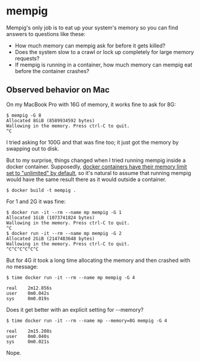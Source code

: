 # mempig
Mempig's only job is to eat up your system's memory so you can find answers to questions like these:
* How much memory can mempig ask for before it gets killed?
* Does the system slow to a crawl or lock up completely for large memory requests? 
* If mempig is running in a container, how much memory can mempig eat before the container crashes?

## Observed behavior on Mac

On my MacBook Pro with 16G of memory, it works fine to ask for 8G:
```
$ mempig -G 8
Allocated 8GiB (8589934592 bytes)
Wallowing in the memory. Press ctrl-C to quit.
^C
```

I tried asking for 100G and that was fine too; it just got the memory by swapping out to disk.

But to my surprise, things changed when I tried running mempig inside a docker container.
Supposedly, [docker containers have their memory limit set to "unlimited" by default](https://docs.docker.com/config/containers/resource_constraints/#--kernel-memory-details),
so it's natural to assume that running mempig would have the same result there as it
would outside a container.

```
$ docker build -t mempig .
```

For 1 and 2G it was fine:
```
$ docker run -it --rm --name mp mempig -G 1
Allocated 1GiB (1073741824 bytes)
Wallowing in the memory. Press ctrl-C to quit.
^C
$ docker run -it --rm --name mp mempig -G 2
Allocated 2GiB (2147483648 bytes)
Wallowing in the memory. Press ctrl-C to quit.
^C^C^C^C^C^C
```
But for 4G it took a long time allocating the memory and then crashed with no message:
```
$ time docker run -it --rm --name mp mempig -G 4

real    2m12.856s
user    0m0.042s
sys     0m0.019s
```

Does it get better with an explicit setting for --memory?
```
$ time docker run -it --rm --name mp --memory=8G mempig -G 4

real    2m15.208s
user    0m0.040s
sys     0m0.021s
```
Nope.
